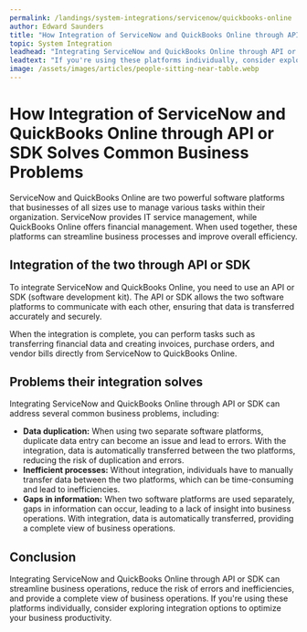 ```yaml
---
permalink: /landings/system-integrations/servicenow/quickbooks-online
author: Edward Saunders
title: "How Integration of ServiceNow and QuickBooks Online through API or SDK Solves Common Business Problems"
topic: System Integration
leadhead: "Integrating ServiceNow and QuickBooks Online through API or SDK can streamline business operations, reduce the risk of errors and inefficiencies, and provide a complete view of business operations"
leadtext: "If you're using these platforms individually, consider exploring integration options to optimize your business productivity."
image: /assets/images/articles/people-sitting-near-table.webp
---
```

<div class="arttext">	<h1>How Integration of ServiceNow and QuickBooks Online through API or SDK Solves Common Business Problems</h1>
	<p>ServiceNow and QuickBooks Online are two powerful software platforms that businesses of all sizes use to manage various tasks within their organization. ServiceNow provides IT service management, while QuickBooks Online offers financial management. When used together, these platforms can streamline business processes and improve overall efficiency.</p>
	<h2>Integration of the two through API or SDK</h2>
	<p>To integrate ServiceNow and QuickBooks Online, you need to use an API or SDK (software development kit). The API or SDK allows the two software platforms to communicate with each other, ensuring that data is transferred accurately and securely.</p>
	<p>When the integration is complete, you can perform tasks such as transferring financial data and creating invoices, purchase orders, and vendor bills directly from ServiceNow to QuickBooks Online.</p>
	<h2>Problems their integration solves</h2>
	<p>Integrating ServiceNow and QuickBooks Online through API or SDK can address several common business problems, including:</p>
	<ul>
		<li><strong>Data duplication:</strong> When using two separate software platforms, duplicate data entry can become an issue and lead to errors. With the integration, data is automatically transferred between the two platforms, reducing the risk of duplication and errors.</li>
		<li><strong>Inefficient processes:</strong> Without integration, individuals have to manually transfer data between the two platforms, which can be time-consuming and lead to inefficiencies.</li>
		<li><strong>Gaps in information:</strong> When two software platforms are used separately, gaps in information can occur, leading to a lack of insight into business operations. With integration, data is automatically transferred, providing a complete view of business operations.</li>
	</ul>
	<h2>Conclusion</h2>
	<p>Integrating ServiceNow and QuickBooks Online through API or SDK can streamline business operations, reduce the risk of errors and inefficiencies, and provide a complete view of business operations. If you're using these platforms individually, consider exploring integration options to optimize your business productivity.</p>
</div>